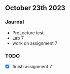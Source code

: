 ## October 23th 2023

### Journal

- PreLecture test
- Lab 7
- work on assignment 7

### TODO

- [x] finish assignment 7